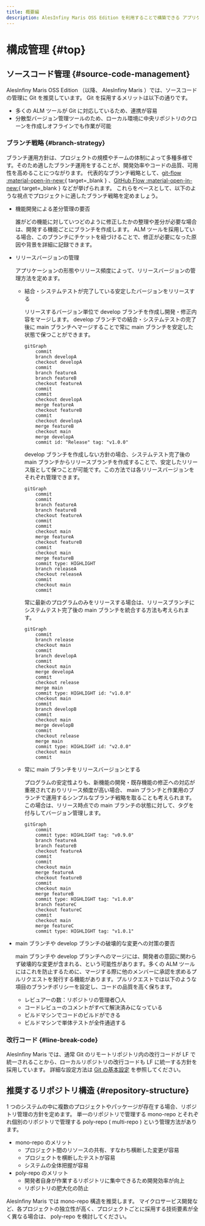 ```yaml
---
title: 概要編
description: AlesInfiny Maris OSS Edition を利用することで構築できる アプリケーションの概要を説明します。
---
```


# 構成管理 {#top}

## ソースコード管理 {#source-code-management}

AlesInfiny Maris OSS Edition （以降、 AlesInfiny Maris ）では、ソースコードの管理に Git を推奨しています。 Git を採用するメリットは以下の通りです。

- 多くの ALM ツールが Git に対応しているため、連携が容易
- 分散型バージョン管理ツールのため、ローカル環境に中央リポジトリのクローンを作成しオフラインでも作業が可能

### ブランチ戦略 {#branch-strategy}

<!-- textlint-disable ja-technical-writing/sentence-length -->

ブランチ運用方針は、プロジェクトの規模やチームの体制によって多種多様です。そのため適したブランチ運用をすることが、開発効率やコードの品質、可用性を高めることにつながります。
代表的なブランチ戦略として、[git-flow :material-open-in-new:](https://nvie.com/posts/a-successful-git-branching-model/){ target=_blank }
 、[GitHub Flow :material-open-in-new:](https://docs.github.com/ja/get-started/quickstart/github-flow){ target=_blank } などが挙げられます。
これらをベースとして、以下のような視点でプロジェクトに適したブランチ戦略を定めましょう。

<!-- textlint-enable ja-technical-writing/sentence-length -->

- 機能開発による差分管理の要否

    誰がどの機能に対していつどのように修正したかの整理や差分が必要な場合は、開発する機能ごとにブランチを作成します。 ALM ツールを採用している場合、このブランチにチケットを紐づけることで、修正が必要になった原因や背景を詳細に記録できます。

- リリースバージョンの管理

    アプリケーションの形態やリリース頻度によって、リリースバージョンの管理方法を定めます。  

    - 結合・システムテストが完了している安定したバージョンをリリースする

        リリースするバージョン単位で develop ブランチを作成し開発・修正内容をマージします。 develop ブランチでの結合・システムテストの完了後に main ブランチへマージすることで常に main ブランチを安定した状態で保つことができます。

        ```mermaid
        gitGraph
            commit
            branch developA
            checkout developA
            commit
            branch featureA
            branch featureB
            checkout featureA
            commit
            commit
            checkout developA
            merge featureA
            checkout featureB
            commit
            checkout developA
            merge featureB
            checkout main
            merge developA
            commit id: "Release" tag: "v1.0.0"
        ```

        develop ブランチを作成しない方針の場合、システムテスト完了後の main ブランチからリリースブランチを作成することで、安定したリリース版として保つことが可能です。この方法では各リリースバージョンをそれぞれ管理できます。

        ```mermaid
        gitGraph
            commit
            commit
            branch featureA
            branch featureB
            checkout featureA
            commit
            commit
            checkout main
            merge featureA
            checkout featureB
            commit
            checkout main
            merge featureB
            commit type: HIGHLIGHT
            branch releaseA
            checkout releaseA
            commit
            checkout main
            commit
        ```

        常に最新のプログラムのみをリリースする場合は、リリースブランチにシステムテスト完了後の main ブランチを統合する方法も考えられます。

        ```mermaid
        gitGraph
            commit
            branch release
            checkout main
            commit
            branch developA
            commit
            checkout main
            merge developA
            commit
            checkout release
            merge main
            commit type: HIGHLIGHT id: "v1.0.0"
            checkout main
            commit
            branch developB
            commit
            checkout main
            merge developB
            commit
            checkout release
            merge main
            commit type: HIGHLIGHT id: "v2.0.0"
            checkout main
            commit
        ```

    - 常に main ブランチをリリースバージョンとする

        プログラムの安定性よりも、新機能の開発・既存機能の修正への対応が重視されておりリリース頻度が高い場合、 main ブランチと作業用のブランチで運用するシンプルなブランチ戦略を取ることも考えられます。この場合は、リリース時点での main ブランチの状態に対して、タグを付与してバージョン管理します。

        ```mermaid
        gitGraph
            commit
            commit type: HIGHLIGHT tag: "v0.9.0"
            branch featureA
            branch featureB
            checkout featureA
            commit
            commit
            checkout main
            merge featureA
            checkout featureB
            commit
            checkout main
            merge featureB
            commit type: HIGHLIGHT tag: "v1.0.0"
            branch featureC
            checkout featureC
            commit
            checkout main
            merge featureC
            commit type: HIGHLIGHT tag: "v1.0.1"
        ```

- main ブランチや develop ブランチの破壊的な変更への対策の要否

    main ブランチや develop ブランチへのマージには、開発者の意図に関わらず破壊的な変更が含まれる、という可能性があります。多くの ALM ツールにはこれを防止するために、マージする際に他のメンバーに承認を求めるプルリクエストを発行する機能があります。プルリクエストでは以下のような項目のブランチポリシーを設定し、コードの品質を高く保ちます。

    - レビュアーの数：リポジトリの管理者〇人
    - コードレビューのコメントがすべて解決済みになっている
    - ビルドマシンでコードのビルドができる
    - ビルドマシンで単体テストが全件通過する

### 改行コード {#line-break-code}

AlesInfiny Maris では、通常 Git のリモートリポジトリ内の改行コードが LF で統一されることから、ローカルリポジトリの改行コードも LF に統一する方針を採用しています。
詳細な設定方法は [Git の基本設定](../../guidebooks/git/git-settings.md#line-break-code) を参照してください。

## 推奨するリポジトリ構造 {#repository-structure}

1 つのシステムの中に複数のプロジェクトやパッケージが存在する場合、リポジトリ管理の方針を定めます。
単一のリポジトリで管理する mono-repo とそれぞれ個別のリポジトリで管理する poly-repo ( multi-repo ) という管理方法があります。

- mono-repo のメリット
    - プロジェクト間のリソースの共有、すなわち横断した変更が容易
    - プロジェクトを横断したテストが容易
    - システムの全体把握が容易
- poly-repo のメリット
    - 開発者自身が作業するリポジトリに集中できるため開発効率が向上  
    - リポジトリの肥大化の防止

AlesInfiny Maris では mono-repo 構造を推奨します。
マイクロサービス開発など、各プロジェクトの独立性が高く、プロジェクトごとに採用する技術要素が全く異なる場合は、 poly-repo を検討してください。
